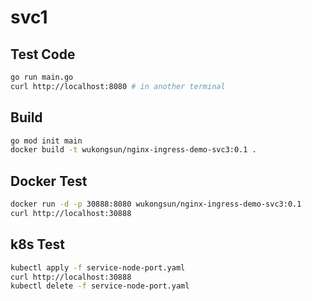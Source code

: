 # svc1
## Test Code
```bash
go run main.go
curl http://localhost:8080 # in another terminal
```

## Build
```bash
go mod init main
docker build -t wukongsun/nginx-ingress-demo-svc3:0.1 .
```

## Docker Test
```bash
docker run -d -p 30888:8080 wukongsun/nginx-ingress-demo-svc3:0.1
curl http://localhost:30888
```

## k8s Test
```bash
kubectl apply -f service-node-port.yaml
curl http://localhost:30888
kubectl delete -f service-node-port.yaml
```